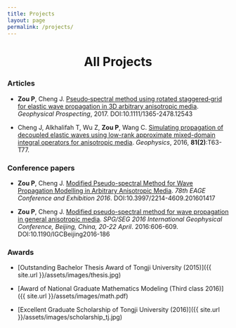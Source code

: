 ```yaml
---
title: Projects
layout: page
permalink: /projects/
---
```


#  <center>  All Projects </center>



### Articles   
+ **Zou P**, Cheng J. [Pseudo‐spectral method using rotated staggered‐grid for elastic wave 
propagation in 3D arbitrary anisotropic media](https://www.researchgate.net/publication/317140220_Pseudo-spectral_method_using_rotated_staggered-grid_for_elastic_wave_propagation_in_3D_arbitrary_anisotropic_media?_iepl%5BviewId%5D=eCSlqk1EfWIH76Ok9FrVOVFM&_iepl%5BprofilePublicationItemVariant%5D=default&_iepl%5Bcontexts%5D%5B0%5D=prfpi&_iepl%5BtargetEntityId%5D=PB%3A317140220&_iepl%5BinteractionType%5D=publicationTitle). *Geophysical Prospecting*, 2017. DOI:10.1111/1365-2478.12543

+ Cheng J, Alkhalifah T, Wu Z, **Zou P**, Wang C. [Simulating propagation of decoupled elastic waves using low-rank approximate mixed-domain integral operators for anisotropic media](https://www.researchgate.net/publication/307906871_Simulating_propagation_of_decoupled_elastic_waves_using_low-rank_approximate_mixed-domain_integral_operators_for_anisotropic_media?_iepl%5BviewId%5D=KKFIgmeGMxXtdi7njWdIWGyu&_iepl%5BprofilePublicationItemVariant%5D=default&_iepl%5Bcontexts%5D%5B0%5D=prfpi&_iepl%5BtargetEntityId%5D=PB%3A307906871&_iepl%5BinteractionType%5D=publicationTitle). *Geophysics*, 2016, **81(2)**:T63-T77.

### Conference papers
+ **Zou P**, Cheng J. [Modified Pseudo-spectral Method for Wave Propagation Modelling in Arbitrary Anisotropic Media](https://www.researchgate.net/publication/315003714_Modified_Pseudo-spectral_Method_for_Wave_Propagation_Modelling_in_Arbitrary_Anisotropic_Media). *78th EAGE Conference and Exhibition 2016*. DOI:10.3997/2214-4609.201601417


+ **Zou P**, Cheng J. [Modified pseudo-spectral method for wave propagation in general anisotropic media](https://www.researchgate.net/publication/308586690_Modified_pseudo-spectral_method_for_wave_propagation_in_general_anisotropic_media). *SPG/SEG 2016 International Geophysical Conference, Beijing, China, 20-22 April*. 2016:606-609. DOI:10.1190/IGCBeijing2016-186


### Awards 
+ [Outstanding Bachelor Thesis Award of Tongji University (2015)]({{ site.url }}/assets/images/thesis.jpg)   

+ [Award of National Graduate Mathematics Modeling (Third class 2016)]({{ site.url }}/assets/images/math.pdf)

+ [Excellent Graduate Scholarship of Tongji University (2016)]({{ site.url }}/assets/images/scholarship_tj.jpg)

